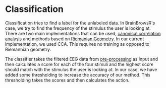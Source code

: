 # Classification

Classification tries to find a label for the unlabeled data. In BrainBrowsR's case, we try to find the frequency of the stimulus the user is looking at. There are two main implementations that can be used, [canonical correlation analysis](CCA.md) and methods based on [Riemanian Geometry](riemannian.md). In our current implementation, we used CCA. This requires no training as opposed to Riemannian geometry.

The classifier takes the filtered EEG data from [pre-processing](preprocessing.md) as input and then calculates a score for each of the four stimuli and the highest score should match with the stimulus the user is looking at. In our case, we have added some thresholding to increase the accuracy of our method. This thresholding takes the scores and then calculates the action.
